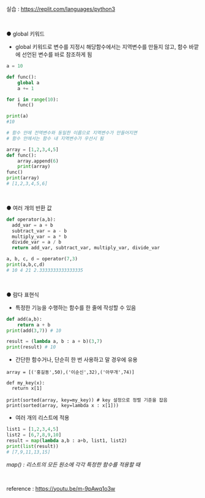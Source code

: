 실습 : https://replit.com/languages/python3

<br>

● global 키워드
  - global 키워드로 변수를 지정시 해당함수에서는 지역변수를 만들지 않고, 함수 바깥에 선언된 변수를 바로 참조하게 됨

```python
a = 10

def func():
    global a
    a += 1

for i in range(10):
    func()

print(a)
#10

# 함수 안에 전역변수와 동일한 이름으로 지역변수가 만들어지면 
# 함수 안에서는 함수 내 지역변수가 우선시 됨

array = [1,2,3,4,5]
def func():
    array.append(6)
    print(array)
func()
print(array)
# [1,2,3,4,5,6]
```

<br>

● 여러 개의 반환 값

```python
def operator(a,b):
  add_var = a + b
  subtract_var = a - b
  multiply_var = a * b
  divide_var = a / b
  return add_var, subtract_var, multiply_var, divide_var

a, b, c, d = operator(7,3)
print(a,b,c,d)
# 10 4 21 2.3333333333333335
```

<br>

● 람다 표현식
  - 특정한 기능을 수행하는 함수를 한 줄에 작성할 수 있음
  
```python
def add(a,b):
    return a + b
print(add(3,7)) # 10

result = (lambda a, b : a + b)(3,7)
print(result) # 10
```

  - 간단한 함수거나, 단순히 한 번 사용하고 말 경우에 유용

```pyton
array = [('홍길동',50),('이순신',32),('아무개',74)]

def my_key(x):
  return x[1]

print(sorted(array, key=my_key)) # key 설정으로 정렬 기준을 잡음
print(sorted(array, key=lambda x : x[1]))
```

  - 여러 개의 리스트에 적용

```python
list1 = [1,2,3,4,5]
list2 = [6,7,8,9,10]
result = map(lambda a,b : a+b, list1, list2)
print(list(result))
# [7,9,11,13,15]
```
*map() : 리스트의 모든 원소에 각각 특정한 함수를 적용할 때*

<br>

reference : https://youtu.be/m-9pAwq1o3w
